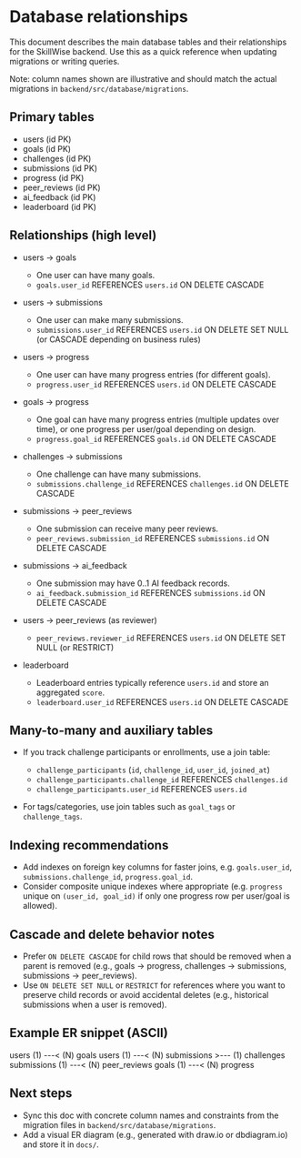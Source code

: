 # Database relationships

This document describes the main database tables and their relationships for the SkillWise backend. Use this as a quick reference when updating migrations or writing queries.

Note: column names shown are illustrative and should match the actual migrations in `backend/src/database/migrations`.

## Primary tables

- users (id PK)
- goals (id PK)
- challenges (id PK)
- submissions (id PK)
- progress (id PK)
- peer_reviews (id PK)
- ai_feedback (id PK)
- leaderboard (id PK)

## Relationships (high level)

- users -> goals
  - One user can have many goals.
  - `goals.user_id` REFERENCES `users.id` ON DELETE CASCADE

- users -> submissions
  - One user can make many submissions.
  - `submissions.user_id` REFERENCES `users.id` ON DELETE SET NULL (or CASCADE depending on business rules)

- users -> progress
  - One user can have many progress entries (for different goals).
  - `progress.user_id` REFERENCES `users.id` ON DELETE CASCADE

- goals -> progress
  - One goal can have many progress entries (multiple updates over time), or one progress per user/goal depending on design.
  - `progress.goal_id` REFERENCES `goals.id` ON DELETE CASCADE

- challenges -> submissions
  - One challenge can have many submissions.
  - `submissions.challenge_id` REFERENCES `challenges.id` ON DELETE CASCADE

- submissions -> peer_reviews
  - One submission can receive many peer reviews.
  - `peer_reviews.submission_id` REFERENCES `submissions.id` ON DELETE CASCADE

- submissions -> ai_feedback
  - One submission may have 0..1 AI feedback records.
  - `ai_feedback.submission_id` REFERENCES `submissions.id` ON DELETE CASCADE

- users -> peer_reviews (as reviewer)
  - `peer_reviews.reviewer_id` REFERENCES `users.id` ON DELETE SET NULL (or RESTRICT)

- leaderboard
  - Leaderboard entries typically reference `users.id` and store an aggregated `score`.
  - `leaderboard.user_id` REFERENCES `users.id` ON DELETE CASCADE

## Many-to-many and auxiliary tables

- If you track challenge participants or enrollments, use a join table:
  - `challenge_participants` (`id`, `challenge_id`, `user_id`, `joined_at`)
  - `challenge_participants.challenge_id` REFERENCES `challenges.id`
  - `challenge_participants.user_id` REFERENCES `users.id`

- For tags/categories, use join tables such as `goal_tags` or `challenge_tags`.

## Indexing recommendations

- Add indexes on foreign key columns for faster joins, e.g. `goals.user_id`, `submissions.challenge_id`, `progress.goal_id`.
- Consider composite unique indexes where appropriate (e.g. `progress` unique on `(user_id, goal_id)` if only one progress row per user/goal is allowed).

## Cascade and delete behavior notes

- Prefer `ON DELETE CASCADE` for child rows that should be removed when a parent is removed (e.g., goals -> progress, challenges -> submissions, submissions -> peer_reviews).
- Use `ON DELETE SET NULL` or `RESTRICT` for references where you want to preserve child records or avoid accidental deletes (e.g., historical submissions when a user is removed).

## Example ER snippet (ASCII)

users (1) ---< (N) goals
users (1) ---< (N) submissions >--- (1) challenges
submissions (1) ---< (N) peer_reviews
goals (1) ---< (N) progress

## Next steps

- Sync this doc with concrete column names and constraints from the migration files in `backend/src/database/migrations`.
- Add a visual ER diagram (e.g., generated with draw.io or dbdiagram.io) and store it in `docs/`.
